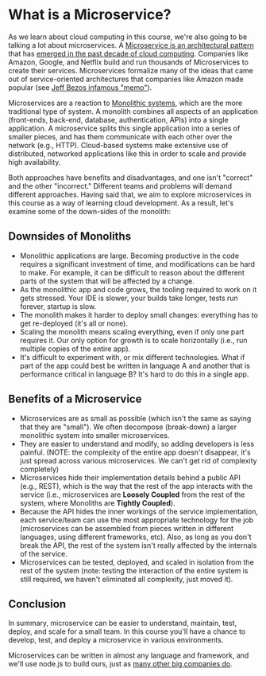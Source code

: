 # What is a Microservice?

As we learn about cloud computing in this course, we're also going to be talking a lot about microservices. A [Microservice is an architectural pattern](https://microservices.io/patterns/microservices.html) that has [emerged in the past decade of cloud computing](https://trends.google.com/trends/explore?date=all&q=%2Fm%2F011spz0k). Companies like Amazon, Google, and Netflix build and run thousands of Microservices to create their services. Microservices formalize many of the ideas that came out of service-oriented architectures that companies like Amazon made popular (see [Jeff Bezos infamous "memo"](https://chrislaing.net/blog/the-memo/)).

Microservices are a reaction to [Monolithic systems](https://microservices.io/patterns/monolithic.html), which are the more traditional type of system. A monolith combines all aspects of an application (front-ends, back-end, database, authentication, APIs) into a single application. A microservice splits this single application into a series of smaller pieces, and has them communicate with each other over the network (e.g., HTTP). Cloud-based systems make extensive use of distributed, networked applications like this in order to scale and provide high availability.

Both approaches have benefits and disadvantages, and one isn't "correct" and the other "incorrect." Different teams and problems will demand different approaches. Having said that, we aim to explore microservices in this course as a way of learning cloud development. As a result, let's examine some of the down-sides of the monolith:

## Downsides of Monoliths

- Monolithic applications are large. Becoming productive in the code requires a significant investment of time, and modifications can be hard to make. For example, it can be difficult to reason about the different parts of the system that will be affected by a change.
- As the monolithic app and code grows, the tooling required to work on it gets stressed. Your IDE is slower, your builds take longer, tests run forever, startup is slow.
- The monolith makes it harder to deploy small changes: everything has to get re-deployed (it's all or none).
- Scaling the monolith means scaling everything, even if only one part requires it. Our only option for growth is to scale horizontally (i.e., run multiple copies of the entire app).
- It's difficult to experiment with, or mix different technologies. What if part of the app could best be written in language A and another that is performance critical in language B? It's hard to do this in a single app.

## Benefits of a Microservice

- Microservices are as small as possible (which isn't the same as saying that they are "small"). We often decompose (break-down) a larger monolithic system into smaller microservices.
- They are easier to understand and modify, so adding developers is less painful. (NOTE: the complexity of the entire app doesn't disappear, it's just spread across various microservices. We can't get rid of complexity completely)
- Microservices hide their implementation details behind a public API (e.g., REST), which is the way that the rest of the app interacts with the service (i.e., microservices are **Loosely Coupled** from the rest of the system, where Monoliths are **Tightly Coupled**).
- Because the API hides the inner workings of the service implementation, each service/team can use the most appropriate technology for the job (microservices can be assembled from pieces written in different languages, using different frameworks, etc). Also, as long as you don't break the API, the rest of the system isn't really affected by the internals of the service.
- Microservices can be tested, deployed, and scaled in isolation from the rest of the system (note: testing the interaction of the entire system is still required, we haven't eliminated all complexity, just moved it).

## Conclusion

In summary, microservice can be easier to understand, maintain, test, deploy, and scale for a small team. In this course you'll have a chance to develop, test, and deploy a microservice in various environments.

Microservices can be written in almost any language and framework, and we'll use node.js to build ours, just as [many other big companies do](https://trio.dev/blog/companies-use-node-js).
